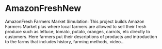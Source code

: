 # AmazonFreshNew

AmazonFresh Farmers Market Simulation: This project builds Amazon Farmers Market plus where local farmers are allowed to sell their fresh produce such as lettuce, tomato, potato, oranges, carrots, etc directly to customers. Here farmers put their descriptions of products and introduction to the farms that includes history, farming methods, video…
